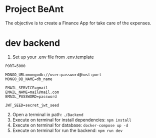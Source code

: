 # Project BeAnt

The objective is to create a Finance App for take care of the expenses.

# dev backend
1. Set up your .env file from .env.template
```
PORT=5000

MONGO_URL=mongodb://user:password@host:port
MONGO_DB_NAME=db_name

EMAIL_SERVICE=gmail
EMAIL_NAME=mail@mail.com
EMAIL_PASSWORD=password

JWT_SEED=secret_jwt_seed
```

2. Open a terminal in path: ```./Backend ```
4. Execute on terminal for install dependencies: ```npm install```
3. Execute on terminal for database: ```docker-compose up -d```
5. Execute on terminal for run the backend: ```npm run dev```
